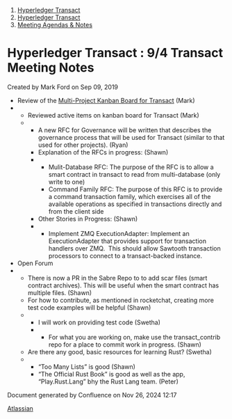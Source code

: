 1. [Hyperledger Transact](index.html)
2. [Hyperledger Transact](Hyperledger-Transact_23101448.html)
3. [Meeting Agendas &amp; Notes](23101835.html)

# Hyperledger Transact : 9/4 Transact Meeting Notes

Created by Mark Ford on Sep 09, 2019

- Review of the [Multi-Project Kanban Board for Transact](https://jira.hyperledger.org/secure/RapidBoard.jspa?rapidView=232&quickFilter=621) (Mark)
- - Reviewed active items on kanban board for Transact (Mark)
  - - A new RFC for Governance will be written that describes the governance process that will be used for Transact (similar to that used for other projects). (Ryan)
    - Explanation of the RFCs in progress: (Shawn)
    - - Mulit-Database RFC: The purpose of the RFC is to allow a smart contract in transact to read from multi-database (only write to one)
      - Command Family RFC: The purpose of this RFC is to provide a command transaction family, which exercises all of the available operations as specified in transactions directly and from the client side
    - Other Stories in Progress: (Shawn)
    - - Implement ZMQ ExecutionAdapter: Implement an ExecutionAdapter that provides support for transaction handlers over ZMQ.  This should allow Sawtooth transaction processors to connect to a transact-backed instance.
- Open Forum
- - There is now a PR in the Sabre Repo to to add scar files (smart contract archives). This will be useful when the smart contract has multiple files. (Shawn)
  - For how to contribute, as mentioned in rocketchat, creating more test code examples will be helpful (Shawn)
  - - I will work on providing test code (Swetha)
    - - For what you are working on, make use the transact\_contrib repo for a place to commit work in progress. (Shawn)
  - Are there any good, basic resources for learning Rust? (Swetha)
  - - “Too Many Lists” is good (Shawn)
    - “The Official Rust Book” is good as well as the app, “Play.Rust.Lang” bhy the Rust Lang team. (Peter)

Document generated by Confluence on Nov 26, 2024 12:17

[Atlassian](http://www.atlassian.com/)
